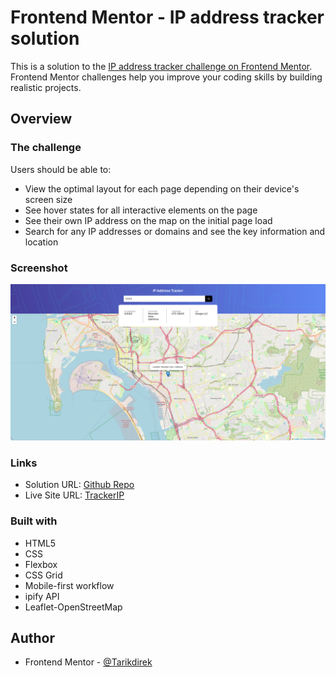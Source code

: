 # Frontend Mentor - IP address tracker solution

This is a solution to the [IP address tracker challenge on Frontend Mentor](https://www.frontendmentor.io/challenges/ip-address-tracker-I8-0yYAH0). Frontend Mentor challenges help you improve your coding skills by building realistic projects. 

## Overview

### The challenge

Users should be able to:

- View the optimal layout for each page depending on their device's screen size
- See hover states for all interactive elements on the page
- See their own IP address on the map on the initial page load
- Search for any IP addresses or domains and see the key information and location

### Screenshot

![Website View](./images/FrontendMentor-IPAddressTracker.png)

### Links

- Solution URL: [Github Repo](https://github.com/Tarikdirek/IP-Address-Tracker)
- Live Site URL: [TrackerIP](https://trackeripmaster.netlify.app/)

### Built with

- HTML5 
- CSS
- Flexbox
- CSS Grid
- Mobile-first workflow
- ipify API
- Leaflet-OpenStreetMap


## Author

- Frontend Mentor - [@Tarikdirek](https://www.frontendmentor.io/profile/Tarikdirek)

